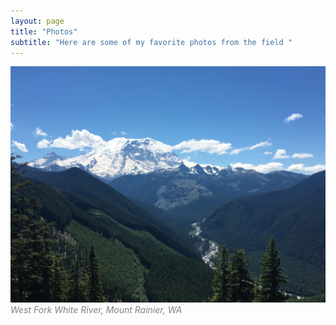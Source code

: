 ```yaml
---
layout: page
title: "Photos"
subtitle: "Here are some of my favorite photos from the field "
---
```





![](https://raw.githubusercontent.com/michaelalowe/michaelalowe.github.io/master/img/IMG_2802.JPG)
<i style='color:gray;'>West Fork White River, Mount Rainier, WA</i>

